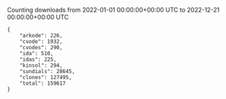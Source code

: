 
Counting downloads from 2022-01-01 00:00:00+00:00 UTC to 2022-12-21 00:00:00+00:00 UTC

```
{
    "arkode": 226,
    "cvode": 1932,
    "cvodes": 290,
    "ida": 510,
    "idas": 225,
    "kinsol": 294,
    "sundials": 28645,
    "clones": 127495,
    "total": 159617
}
```
